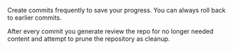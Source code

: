 Create commits frequently to save your progress. You can always roll back to earlier commits.

After every commit you generate review the repo for no longer needed content and attempt to prune the repository as cleanup.